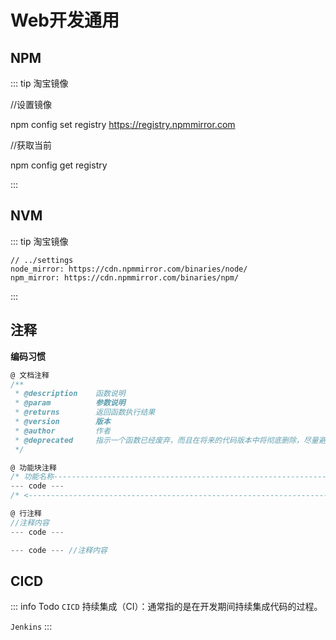 # Web开发通用

## NPM

::: tip 淘宝镜像

//设置镜像

npm config set registry https://registry.npmmirror.com

//获取当前

npm config get registry

:::
## NVM

::: tip 淘宝镜像

```
// ../settings
node_mirror: https://cdn.npmmirror.com/binaries/node/
npm_mirror: https://cdn.npmmirror.com/binaries/npm/
```
:::

## 注释
**编码习惯**
``` js
@ 文档注释
/**
 * @description    函数说明
 * @param          参数说明
 * @returns        返回函数执行结果
 * @version        版本
 * @author         作者
 * @deprecated     指示一个函数已经废弃，而且在将来的代码版本中将彻底删除，尽量避免使用这段代码
 */

@ 功能块注释
/* 功能名称---------------------------------------------------------------------------------------------------------------> */
--- code ---
/* <-------------------------------------------------------------------------------------------------------------- 功能名称 */

@ 行注释
//注释内容
--- code ---

--- code --- //注释内容
```


## CICD

::: info Todo
`CICD`
持续集成（CI）：通常指的是在开发期间持续集成代码的过程。

`Jenkins`
:::
